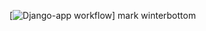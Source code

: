 [![Django-app workflow](https://github.com/Abrbrq/udemy_mark/actions/workflow/checks.yml/badge.svg)]
 mark winterbottom


